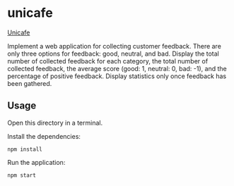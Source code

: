 # unicafe
[Unicafe](https://fullstackopen.com/en/part1/a_more_complex_state_debugging_react_apps#exercises-1-6-1-14)

Implement a web application for collecting customer feedback. There are only three options for feedback: good, neutral, and bad. Display the total number of collected feedback for each category, the total number of collected feedback, the average score (good: 1, neutral: 0, bad: -1), and the percentage of positive feedback. Display statistics only once feedback has been gathered.

## Usage
Open this directory in a terminal.

Install the dependencies:

```
npm install
```

Run the application:

```
npm start
```
